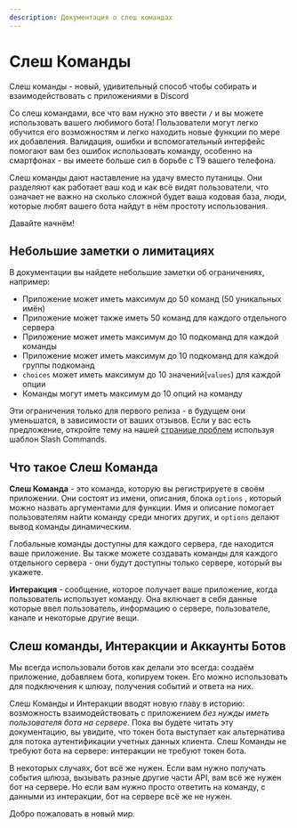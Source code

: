 ```yaml
---
description: Документация о слеш командах
---
```


# Слеш Команды

Слеш команды - новый, удивительный способ чтобы собирать и взаимодействовать с приложениями в Discord

Со слеш командами, все что вам нужно это ввести `/` и вы можете использовать вашего любимого бота! Пользователи могут легко обучится его возможностям и легко находить новые функции по мере их добавления. Валидация, ошибки и вспомогательный интерфейс помогают вам без ошибок использовать команду, особенно на смартфонах - вы имеете больше сил в борьбе с Т9 вашего телефона.

Слеш команды дают наставление на удачу вместо путаницы. Они разделяют как работает ваш код и как всё видят пользователи, что означает не важно на сколько сложной будет ваша кодовая база, люди, которые любят вашего бота найдут в нём простоту использования.

Давайте начнём!

## Небольшие заметки о лимитациях

В документации вы найдете небольшие заметки об ограничениях, например:

* Приложение может иметь максимум до 50 команд \(50 уникальных имён\)
* Приложение может также иметь 50 команд для каждого отдельного сервера
* Приложение может иметь максимум до 10 подкоманд для каждой команды
* Приложение может иметь максимум до 10 подкоманд для каждой группы подкоманд
* `choices` может иметь максимум до 10 значений\(`values`\) для каждой опции
* Команды могут иметь максимум до 10 опций на команду

Эти ограничения только для первого релиза - в будущем они уменьшатся, в зависимости от ваших отзывов. Если у вас есть предложение, откройте тему на нашей [странице проблем](https://github.com/discord/discord-api-docs/issues) используя шаблон Slash Commands.

## Что такое Слеш Команда

**Слеш Команда** - это команда, которую вы регистрируете в своём приложении. Они состоят из имени, описания, блока `options` , который можно назвать аргументами для функции. Имя и описание помогает пользователям найти команду среди многих других, и `options` делают вывод команды динамическим.

Глобальные команды доступны для каждого сервера, где находится ваше приложение. Вы также можете создавать команды для каждого отдельного сервера - они будут доступны только сервере, который вы укажете.

**Интеракция** - сообщение, которое получает ваше приложение, когда пользователь использует команду. Она включает в себя данные которые ввел пользователь, информацию о сервере, пользователе, канале и некоторые другие вещи.

## Слеш команды, Интеракции и Аккаунты Ботов

Мы всегда использовали ботов как делали это всегда: создаём приложение, добавляем бота, копируем токен. Его можно использовать для подключения к шлюзу, получения событий и ответа на них.

Слеш Команды и Интеракции вводят новую главу в историю: возможность взаимодействовать с приложением _без нужды иметь пользователя бота на сервере_. Пока вы будете читать эту документацию, вы увидите, что токен бота выступает как альтернатива для потока аутентификации учетных данных клиента. Слеш Команды не требуют бота на сервере: интеракции не требуют токен бота.

В некоторых случаях, бот всё же нужен. Если вам нужно получать события шлюза, вызывать разные другие части API, вам всё же нужен бот на сервере. Но если вам нужно просто ответить на команду, с данными из интеракции, бот на сервере всё же не нужен.

Добро пожаловать в новый мир.


